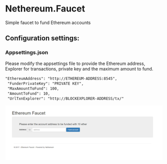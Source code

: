 # Nethereum.Faucet

Simple faucet to fund Ethereum accounts

## Configuration settings:
### Appsettings.json

Please modify the appsettings file to provide the Ethereum address, Explorer for transactions, private key and the maximum amount to fund.
```
"EthereumAddress": "http://ETHEREUM-ADDRESS:8545",
 "FunderPrivateKey": "PRIVATE KEY",
 "MaxAmountToFund": 100,
 "AmountToFund": 10,
 "UrlTxnExplorer": "http://BLOCKEXPLORER-ADDRESS/tx/"
```

![Faucet demo](faucet.png "Faucet demo")